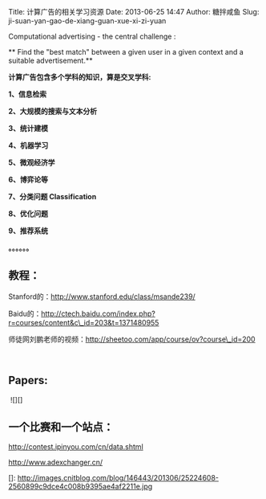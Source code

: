 Title: 计算广告的相关学习资源
Date: 2013-06-25 14:47
Author: 糖拌咸鱼
Slug: ji-suan-yan-gao-de-xiang-guan-xue-xi-zi-yuan

Computational advertising - the central challenge :

</p>

** Find the "best match" between a given user in a given context and a
suitable advertisement.**

</p>

**计算广告包含多个学科的知识，算是交叉学科:**

</p>

**1、信息检索**

</p>

**2、大规模的搜索与文本分析**

</p>

**3、统计建模**

</p>

**4、机器学习**

</p>

**5、微观经济学**

</p>

**6、博弈论等**

</p>

**7、分类问题 Classification**

</p>

**8、优化问题**

</p>

**9、推荐系统**

</p>

**。。。。。。**

</p>

教程：
------

</p>

Stanford的：http://www.stanford.edu/class/msande239/

</p>

Baidu的：http://ctech.baidu.com/index.php?r=courses/content&c\_id=203&t=1371480955

</p>

师徒网刘鹏老师的视频：http://sheetoo.com/app/course/ov?course\_id=200

</p>

 

</p>

Papers:
-------

</p>

 ![][]

</p>

一个比赛和一个站点：
--------------------

</p>

http://contest.ipinyou.com/cn/data.shtml

</p>

<http://www.adexchanger.cn/> 

</p>

  []: http://images.cnitblog.com/blog/146443/201306/25224608-2560899c9dce4c008b9395ae4af2211e.jpg
